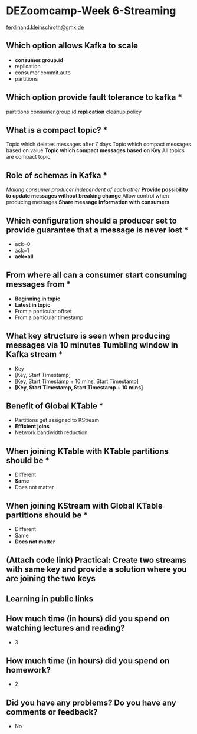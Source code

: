 # DEZoomcamp-Week 6-Streaming

ferdinand.kleinschroth@gmx.de

## Which option allows Kafka to scale

- **consumer.group.id**
- replication
- consumer.commit.auto
- partitions


## Which option provide fault tolerance to kafka *
partitions
consumer.group.id
**replication**
cleanup.policy


## What is a compact topic? *
Topic which deletes messages after 7 days
Topic which compact messages based on value
**Topic which compact messages based on Key**
All topics are compact topic


## Role of schemas in Kafka *
*Making consumer producer independent of each other*
**Provide possibility to update messages without breaking change**
Allow control when producing messages
**Share message information with consumers**


## Which configuration should a producer set to provide guarantee that a message is never lost *
- ack=0
- ack=1
- **ack=all**


## From where all can a consumer start consuming messages from *
- **Beginning in topic**
- **Latest in topic**
- From a particular offset
- From a particular timestamp



## What key structure is seen when producing messages via 10 minutes Tumbling window in Kafka stream *
- Key
- [Key, Start Timestamp]
- [Key, Start Timestamp + 10 mins, Start Timestamp]
- **[Key, Start Timestamp, Start Timestamp + 10 mins]**



## Benefit of Global KTable *
- Partitions get assigned to KStream
- **Efficient joins**
- Network bandwidth reduction


## When joining KTable with KTable partitions should be *
- Different
- **Same**
- Does not matter

## When joining KStream with Global KTable partitions should be *
- Different
- Same
- **Does not matter**

## (Attach code link) Practical: Create two streams with same key and provide a solution where you are joining the two keys


## Learning in public links


## How much time (in hours) did you spend on watching lectures and reading?
- 3

## How much time (in hours) did you spend on homework?
- 2

## Did you have any problems? Do you have any comments or feedback?
- No

